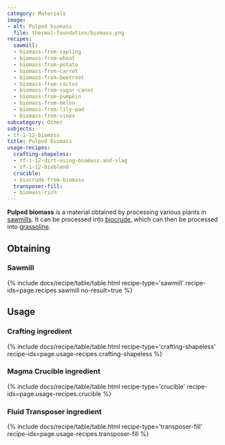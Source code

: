 ```yaml
---
category: Materials
image:
- alt: Pulped biomass
  file: thermal-foundation/biomass.png
recipes:
  sawmill:
  - biomass-from-sapling
  - biomass-from-wheat
  - biomass-from-potato
  - biomass-from-carrot
  - biomass-from-beetroot
  - biomass-from-cactus
  - biomass-from-sugar-canes
  - biomass-from-pumpkin
  - biomass-from-melon
  - biomass-from-lily-pad
  - biomass-from-vines
subcategory: Other
subjects:
- tf-1-12-biomass
title: Pulped Biomass
usage-recipes:
  crafting-shapeless:
  - tf-1-12-dirt-using-biomass-and-slag
  - tf-1-12-bioblend
  crucible:
  - biocrude-from-biomass
  transposer-fill:
  - biomass-rich
---
```


**Pulped biomass** is a material obtained by processing various plants in
[sawmills](../../thermal-expansion/sawmill/). It can be processed into
[biocrude](../biocrude/), which can then be processed into
[grassoline](../grassoline/).


Obtaining
---------

### Sawmill
{% include docs/recipe/table/table.html recipe-type='sawmill' recipe-ids=page.recipes.sawmill no-result=true %}


Usage
-----

### Crafting ingredient
{% include docs/recipe/table/table.html recipe-type='crafting-shapeless' recipe-ids=page.usage-recipes.crafting-shapeless %}

### Magma Crucible ingredient
{% include docs/recipe/table/table.html recipe-type='crucible' recipe-ids=page.usage-recipes.crucible %}

### Fluid Transposer ingredient
{% include docs/recipe/table/table.html recipe-type='transposer-fill' recipe-ids=page.usage-recipes.transposer-fill %}
